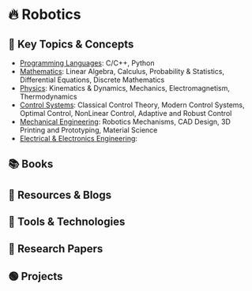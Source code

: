 # 🔥 Robotics




## 👀 Key Topics & Concepts

- [Programming Languages](): C/C++, Python
- [Mathematics](): Linear Algebra, Calculus, Probability & Statistics, Differential Equations, Discrete Mathematics
- [Physics](): Kinematics & Dynamics, Mechanics, Electromagnetism, Thermodynamics
- [Control Systems](): Classical Control Theory, Modern Control Systems, Optimal Control, NonLinear Control, Adaptive and Robust Control
- [Mechanical Engineering](): Robotics Mechanisms, CAD Design, 3D Printing and Prototyping, Material Science
- [Electrical & Electronics Engineering](): 


## 📚 Books




## 📎 Resources & Blogs




## 🧰 Tools & Technologies





## 🧻 Research Papers




## 🟢 Projects

